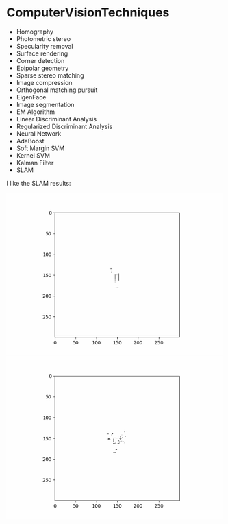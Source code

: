# ComputerVisionTechniques

 - Homography
 - Photometric stereo
 - Specularity removal
 - Surface rendering
 - Corner detection 
 - Epipolar geometry
 - Sparse stereo matching 
 - Image compression
 - Orthogonal matching pursuit
 - EigenFace
 - Image segmentation
 - EM Algorithm
 - Linear Discriminant Analysis
 - Regularized Discriminant Analysis
 - Neural Network
 - AdaBoost
 - Soft Margin SVM
 - Kernel SVM
 - Kalman Filter
 - SLAM

I like the SLAM results:

![Alt Text](https://github.com/s0sasaki/ComputerVisionTechniques/blob/a48252231259cee755f470587a793aaec47767a2/slam/result1.gif)
![Alt Text](https://github.com/s0sasaki/ComputerVisionTechniques/blob/a48252231259cee755f470587a793aaec47767a2/slam/result2.gif)

